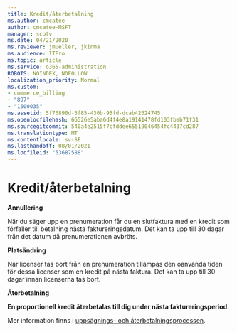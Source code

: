 ```yaml
---
title: Kredit/återbetalning
ms.author: cmcatee
author: cmcatee-MSFT
manager: scotv
ms.date: 04/21/2020
ms.reviewer: jmueller, jkinma
ms.audience: ITPro
ms.topic: article
ms.service: o365-administration
ROBOTS: NOINDEX, NOFOLLOW
localization_priority: Normal
ms.custom:
- commerce_billing
- "897"
- "1500035"
ms.assetid: 5f76890d-3f85-430b-95fd-dcab42624745
ms.openlocfilehash: 66526e5aba6d4f4e8a19141478fd103fbab71f31
ms.sourcegitcommit: 540a4e2515f7cfddee65519046454fc4437cd287
ms.translationtype: MT
ms.contentlocale: sv-SE
ms.lasthandoff: 08/01/2021
ms.locfileid: "53687588"
---
```

# <a name="creditrefund"></a>Kredit/återbetalning

**Annullering**
  
När du säger upp en prenumeration får du en slutfaktura med en kredit som förfaller till betalning nästa faktureringsdatum. Det kan ta upp till 30 dagar från det datum då prenumerationen avbröts.
  
**Platsändring**
  
När licenser tas bort från en prenumeration tillämpas den oanvända tiden för dessa licenser som en kredit på nästa faktura. Det kan ta upp till 30 dagar innan licenserna tas bort.

**Återbetalning**

**En proportionell kredit återbetalas till dig under nästa faktureringsperiod.**

Mer information finns i [uppsägnings- och återbetalningsprocessen](/microsoft-365/commerce/subscriptions/cancel-your-subscription). 
